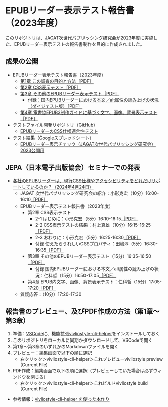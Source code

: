# EPUBリーダー表示テスト報告書（2023年度）

このリポジトリは、JAGAT次世代パブリッシング研究会が2023年度に実施した、EPUBリーダー表示テストの報告書制作を目的に作成されました。

## 成果の公開

- EPUBリーダー表示テスト報告書（2023年度）
  - [第1章 この調査の目的と方法［PDF］](https://github.com/jagat-xpub/viewer-test-2023/blob/main/PDF/chap01.pdf)
  - [第2章 CSS表示テスト［PDF］](https://github.com/jagat-xpub/viewer-test-2023/blob/main/PDF/chap02.pdf)
  - [第3章 その他のEPUBリーダー表示テスト［PDF］](https://github.com/jagat-xpub/viewer-test-2023/blob/main/PDF/chap03.pdf)
    - [付録：国内EPUBリーダーにおける本文／alt属性の読み上げの状況（ダイジェスト版）［PDF］](https://github.com/jagat-xpub/viewer-test-2023/blob/main/PDF/ALT_text_check_JEPAVersion_20240424.pdf)
  - [第4章 電書協EPUB3制作ガイドに基づく文字、画像、背景表示テスト［PDF］](https://github.com/jagat-xpub/viewer-test-2023/blob/main/PDF/DPFJ_EPUBCheck_Chap4_20240424.pdf)
- テストファイル開発リポジトリ（GitHub）
   - [EPUBリーダーのCSS仕様適合性テスト](https://github.com/jagat-xpub/epub-css-test/tree/main)
- テスト結果（Googleスプレッドシート）
  - [EPUBリーダー表示チェック（JAGAT次世代パブリッシング研究会）2023公開用](https://docs.google.com/spreadsheets/u/1/d/e/2PACX-1vSPaWWfqx2bZiRqK__XG_v_NEGY5OjB-lIcoG9Ll_D1aG5UA7RwpUi3dOq4fLTt40flSuFGhu38Iv7o/pubhtml#)

## JEPA（日本電子出版協会）セミナーでの発表

- [各社のEPUBリーダーは、現行CSS仕様やアクセシビリティをどれだけサポートしているのか？（2024年4月24日）](https://www.jepa.or.jp/seminar/20240424/)
  - JAGAT 次世代パブリッシング研究会の紹介：小形克宏（10分）16:00-16:10[［PDF］](https://github.com/jagat-xpub/viewer-test-2023/blob/main/PDF/20240424-chap2-ogata.pdf)
  - EPUBリーダー表示テスト報告書（2023年度）
    - 第2章 CSS表示テスト
      - 2-1 はじめに：小形克宏（5分）16:10-16:15[［PDF］](https://github.com/jagat-xpub/viewer-test-2023/blob/main/PDF/20240424-chap2-ogata.pdf)
      - 2-2 CSS表示テストの結果：村上真雄（10分）16:15-16:25[［PDF］](https://github.com/jagat-xpub/viewer-test-2023/blob/main/PDF/chap02-02.pdf)
      - 2-3 おわりに：小形克宏（5分）16:25-16:30[［PDF］](https://github.com/jagat-xpub/viewer-test-2023/blob/main/PDF/20240424-chap2-ogata.pdf)
      - 付録 使えたらうれしいCSSプロパティ：田嶋淳（5分）16:30-16:35[［PDF］](https://github.com/jagat-xpub/viewer-test-2023/blob/main/PDF/wantedCSSproperty.pdf)
    - 第3章 その他のEPUBリーダー表示テスト（15分）16:35-16:50[［PDF］](https://github.com/jagat-xpub/viewer-test-2023/blob/main/PDF/4_24_JEPA_TAJIMA.pdf)
      - 付録 国内EPUBリーダーにおける本文／alt属性の読み上げの状況：仁科哲（15分）16:50-17:05[［PDF］](https://github.com/jagat-xpub/viewer-test-2023/blob/main/PDF/ALT_text_check_JEPAVersion_20240424.pdf)
    - 第4章  EPUB内文字、画像、背景表示テスト：仁科哲（15分）17:05-17:20[［PDF］](https://github.com/jagat-xpub/viewer-test-2023/blob/main/PDF/DPFJ_EPUBCheck_Chap4_20240424.pdf)
  - 質疑応答：（10分）17:20-17:30

## 報告書のプレビュー、及びPDF作成の方法（第1章〜第3章）

1. 準備：[VSCode](https://azure.microsoft.com/ja-jp/products/visual-studio-code)に、機能拡張[vivliostyle-cli-helper](https://marketplace.visualstudio.com/items?itemName=Libroworks.vivliostyle-cli-helper)をインストールしておく
2. このリポジトリをローカルに同期かダウンロードして、VSCodeで開く
3. 第1章〜第3章のいずれかのMarkdownファイルを開く
4. プレビュー：編集画面で以下の順に選択
    - 右クリック＞vivliostyle-cli-helper＞これプレビューvivliostyle preview (Current File)
5. PDF作成：編集画面で以下の順に選択（プレビューしていた場合は必ずウィンドウを閉じる）
    - 右クリック＞vivliostyle-cli-helper＞これビルドvivliostyle build (Current File)

- 参考情報：[vivliostyle-cli-helper を使った本作り](https://vivliostyle.github.io/vivliostyle-cli-helper-doc/#/)